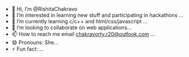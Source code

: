 - 👋 Hi, I’m @RishitaChakravo
- 👀 I’m interested in learning new stuff and participating in hackathons ...
- 🌱 I’m currently learning c/c++ and html/css/javascript ...
- 💞️ I’m looking to collaborate on web applications...
- 📫 How to reach me email chakravorty.r20@outlook.com ...
- 😄 Pronouns: She...
- ⚡ Fun fact: ...

<!---
RishitaChakravo/RishitaChakravo is a ✨ special ✨ repository because its `README.md` (this file) appears on your GitHub profile.
You can click the Preview link to take a look at your changes.
--->

